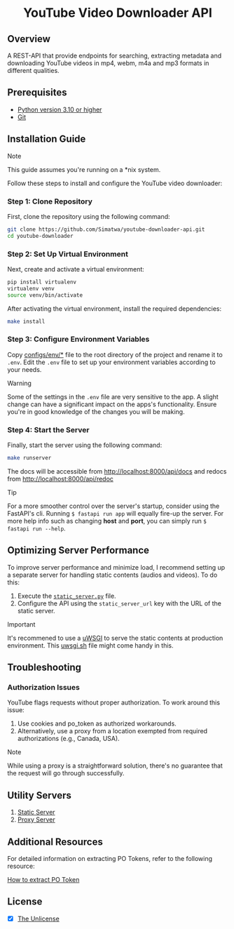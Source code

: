 <h1 align="center">YouTube Video Downloader API</h1>

## Overview

A REST-API that provide endpoints for searching, extracting metadata and downloading YouTube videos in mp4, webm, m4a and mp3 formats in different qualities.

## Prerequisites

- [Python version 3.10 or higher](https://python.org)
- [Git](https://git-scm.com/)

## Installation Guide

> [!NOTE]
> This guide assumes you're running on a *nix system.

Follow these steps to install and configure the YouTube video downloader:

### Step 1: Clone Repository

First, clone the repository using the following command:

```sh
git clone https://github.com/Simatwa/youtube-downloader-api.git
cd youtube-downloader
```

### Step 2: Set Up Virtual Environment

Next, create and activate a virtual environment:

```sh
pip install virtualenv
virtualenv venv
source venv/bin/activate
```

After activating the virtual environment, install the required dependencies:

```sh
make install
```

### Step 3: Configure Environment Variables

Copy [configs/env/*](../configs/env/) file to the root directory of the project and rename it to `.env`. Edit the `.env` file to set up your environment variables according to your needs.

> [!WARNING]
> Some of the settings in the `.env` file are very sensitive to the app. A slight change can have a significant impact on the apps's functionality. Ensure you're in good knowledge of the changes you will be making.

### Step 4: Start the Server

Finally, start the server using the following command:

```sh
make runserver
```

The docs will be accessible from  <http://localhost:8000/api/docs> and redocs from <http://localhost:8000/api/redoc>

> [!TIP]
> For a more smoother control over the server's startup, consider using the FastAPI's cli.
> Running `$ fastapi run app` will equally fire-up the server.
> For more help info such as changing **host** and **port**, you can simply run `$ fastapi run --help`.

## Optimizing Server Performance

To improve server performance and minimize load, I recommend setting up a separate server for handling static contents (audios and videos). To do this:

1. Execute the [`static_server.py`](servers/static_server.py) file.
2. Configure the API using the `static_server_url` key with the URL of the static server.

> [!IMPORTANT]
> It's recommened to use a [uWSGI](https://uwsgi-docs.readthedocs.io/en/latest/) to serve the static contents at production environment. This [uwsgi.sh](uwsgi.sh) file might come handy in this.

## Troubleshooting

### Authorization Issues

YouTube flags requests without proper authorization. To work around this issue:

1. Use cookies and po_token as authorized workarounds.
2. Alternatively, use a proxy from a location exempted from required authorizations (e.g., Canada, USA).

> [!NOTE]
> While using a proxy is a straightforward solution, there's no guarantee that the request will go through successfully.

## Utility Servers

1. [Static Server](../servers/static.py)
2. [Proxy Server](../servers/proxy.py)

## Additional Resources

For detailed information on extracting PO Tokens, refer to the following resource:

[How to extract PO Token](https://github.com/yt-dlp/yt-dlp/wiki/Extractors#po-token-guide)

## License

- [x] [The Unlicense](LICENSE)
